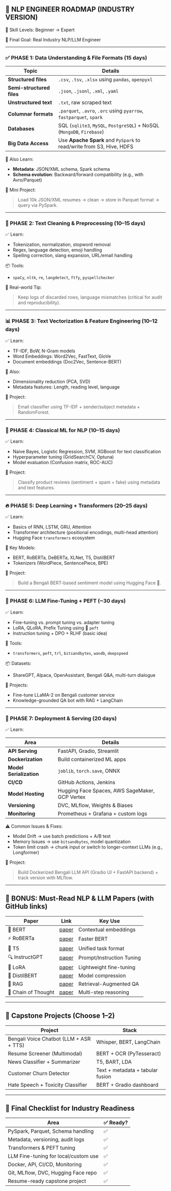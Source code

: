 ## 🧠 NLP ENGINEER ROADMAP (INDUSTRY VERSION)

🧱 Skill Levels: Beginner → Expert

🧰 Final Goal: Real Industry NLP/LLM Engineer

---

### ✅ PHASE 1: **Data Understanding & File Formats (15 days)**

| Topic                     | Details                                                                |
| ------------------------- | ---------------------------------------------------------------------- |
| **Structured files**      | `.csv`, `.tsv`, `.xlsx` using `pandas`, `openpyxl`                     |
| **Semi-structured files** | `.json`, `.jsonl`, `.xml`, `.yaml`                                     |
| **Unstructured text**     | `.txt`, raw scraped text                                               |
| **Columnar formats**      | `.parquet`, `.avro`, `.orc` using `pyarrow`, `fastparquet`, `spark`    |
| **Databases**             | SQL (`sqlite3`, `MySQL`, `PostgreSQL`) + NoSQL (`MongoDB`, `Firebase`) |
| **Big Data Access**       | Use **Apache Spark** and `PySpark` to read/write from S3, Hive, HDFS   |

📘 Also Learn:

* **Metadata**: JSON/XML schema, Spark schema
* **Schema evolution**: Backward/forward compatibility (e.g., with Avro/Parquet)

📍 Mini Project:

> Load 10k JSON/XML resumes → clean → store in Parquet format → query via PySpark.

---

### 🧹 PHASE 2: **Text Cleaning & Preprocessing (10–15 days)**

✅ Learn:

* Tokenization, normalization, stopword removal
* Regex, language detection, emoji handling
* Spelling correction, slang expansion, URL/email handling

📦 Tools:

* `spaCy`, `nltk`, `re`, `langdetect`, `ftfy`, `pyspellchecker`

🧪 Real-world Tip:

> Keep logs of discarded rows, language mismatches (critical for audit and reproducibility).

---

### 📊 PHASE 3: **Text Vectorization & Feature Engineering (10–12 days)**

✅ Learn:

* TF-IDF, BoW, N-Gram models
* Word Embeddings: Word2Vec, FastText, GloVe
* Document embeddings (Doc2Vec, Sentence-BERT)

📘 Also:

* Dimensionality reduction (PCA, SVD)
* Metadata features: Length, reading level, language

🧪 Project:

> Email classifier using TF-IDF + sender/subject metadata + RandomForest.

---

### 🧠 PHASE 4: **Classical ML for NLP (10–15 days)**

✅ Learn:

* Naive Bayes, Logistic Regression, SVM, XGBoost for text classification
* Hyperparameter tuning (GridSearchCV, Optuna)
* Model evaluation (Confusion matrix, ROC-AUC)

🧪 Project:

> Classify product reviews (sentiment + spam + fake) using metadata and text features.

---

### 🔥 PHASE 5: **Deep Learning + Transformers (20–25 days)**

✅ Learn:

* Basics of RNN, LSTM, GRU, Attention
* Transformer architecture (positional encodings, multi-head attention)
* Hugging Face `transformers` ecosystem

📘 Key Models:

* BERT, RoBERTa, DeBERTa, XLNet, T5, DistilBERT
* Tokenizers (WordPiece, SentencePiece, BPE)

🧪 Project:

> Build a Bengali BERT-based sentiment model using Hugging Face 🤗.

---

### 🧬 PHASE 6: **LLM Fine-Tuning + PEFT (\~30 days)**

✅ Learn:

* Fine-tuning vs. prompt tuning vs. adapter tuning
* LoRA, QLoRA, Prefix Tuning using 🤗 `peft`
* Instruction tuning + DPO + RLHF (basic idea)

🔧 Tools:

* `transformers`, `peft`, `trl`, `bitsandbytes`, `wandb`, `deepspeed`

📦 Datasets:

* ShareGPT, Alpaca, OpenAssistant, Bengali Q\&A, multi-turn dialogue

🧪 Projects:

* Fine-tune LLaMA-2 on Bengali customer service
* Knowledge-grounded QA bot with RAG + LangChain

---

### 🚀 PHASE 7: **Deployment & Serving (20 days)**

✅ Learn:

| Area                    | Details                                        |
| ----------------------- | ---------------------------------------------- |
| **API Serving**         | FastAPI, Gradio, Streamlit                     |
| **Dockerization**       | Build containerized ML apps                    |
| **Model Serialization** | `joblib`, `torch.save`, ONNX                   |
| **CI/CD**               | GitHub Actions, Jenkins                        |
| **Model Hosting**       | Hugging Face Spaces, AWS SageMaker, GCP Vertex |
| **Versioning**          | DVC, MLflow, Weights & Biases                  |
| **Monitoring**          | Prometheus + Grafana + custom logs             |

⚠️ Common Issues & Fixes:

* Model Drift → use batch predictions + A/B test
* Memory Issues → use `bitsandbytes`, model quantization
* Token limit crash → chunk input or switch to longer-context LLMs (e.g., Longformer)

🧪 Project:

> Build Dockerized Bengali LLM API (Gradio UI + FastAPI backend) + track version with MLflow.

---

## 📑 BONUS: Must-Read NLP & LLM Papers (with GitHub links)

| Paper               | Link                                      | Key Use                   |
| ------------------- | ----------------------------------------- | ------------------------- |
| 🧠 BERT             | [paper](https://arxiv.org/abs/1810.04805) | Contextual embeddings     |
| ⚡ RoBERTa           | [paper](https://arxiv.org/abs/1907.11692) | Faster BERT               |
| 🧠 T5               | [paper](https://arxiv.org/abs/1910.10683) | Unified task format       |
| 🔍 InstructGPT      | [paper](https://arxiv.org/abs/2203.02155) | Prompt/Instruction Tuning |
| 🧪 LoRA             | [paper](https://arxiv.org/abs/2106.09685) | Lightweight fine-tuning   |
| 🔄 DistilBERT       | [paper](https://arxiv.org/abs/1910.01108) | Model compression         |
| 🔎 RAG              | [paper](https://arxiv.org/abs/2005.11401) | Retrieval-Augmented QA    |
| 📜 Chain of Thought | [paper](https://arxiv.org/abs/2201.11903) | Multi-step reasoning      |

---

## 🧩 Capstone Projects (Choose 1–2)

| Project                                 | Stack                            |
| --------------------------------------- | -------------------------------- |
| Bengali Voice Chatbot (LLM + ASR + TTS) | Whisper, BERT, LangChain         |
| Resume Screener (Multimodal)            | BERT + OCR (PyTesseract)         |
| News Classifier + Summarizer            | T5, BART, LDA                    |
| Customer Churn Detector                 | Text + metadata + tabular fusion |
| Hate Speech + Toxicity Classifier       | BERT + Gradio dashboard          |

---

## 🧰 Final Checklist for Industry Readiness

| Area                                 | ✅ Ready? |
| ------------------------------------ | -------- |
| PySpark, Parquet, Schema handling    | ✅        |
| Metadata, versioning, audit logs     | ✅        |
| Transformers & PEFT tuning           | ✅        |
| LLM Fine-tuning for local/custom use | ✅        |
| Docker, API, CI/CD, Monitoring       | ✅        |
| Git, MLflow, DVC, Hugging Face repo  | ✅        |
| Resume-ready capstone project        | ✅        |


